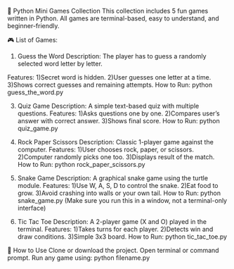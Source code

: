 🐍 Python Mini Games Collection
This collection includes 5 fun games written in Python. All games are terminal-based, easy to understand, and beginner-friendly.

🎮 List of Games:
1. Guess the Word
Description: The player has to guess a randomly selected word letter by letter.

Features:
1)Secret word is hidden.
2)User guesses one letter at a time.
3)Shows correct guesses and remaining attempts.
How to Run:
python guess_the_word.py

3. Quiz Game
Description: A simple text-based quiz with multiple questions.
Features:
1)Asks questions one by one.
2)Compares user’s answer with correct answer.
3)Shows final score.
How to Run:
python quiz_game.py

4. Rock Paper Scissors
Description: Classic 1-player game against the computer.
Features:
1)User chooses rock, paper, or scissors.
2)Computer randomly picks one too.
3)Displays result of the match.
How to Run:
python rock_paper_scissors.py

5. Snake Game
Description: A graphical snake game using the turtle module.
Features:
1)Use W, A, S, D to control the snake.
2)Eat food to grow.
3)Avoid crashing into walls or your own tail.
How to Run:
python snake_game.py
(Make sure you run this in a window, not a terminal-only interface)

6. Tic Tac Toe
Description: A 2-player game (X and O) played in the terminal.
Features:
1)Takes turns for each player.
2)Detects win and draw conditions.
3)Simple 3x3 board.
How to Run:
python tic_tac_toe.py

📂 How to Use
Clone or download the project.
Open terminal or command prompt.
Run any game using:
python filename.py
